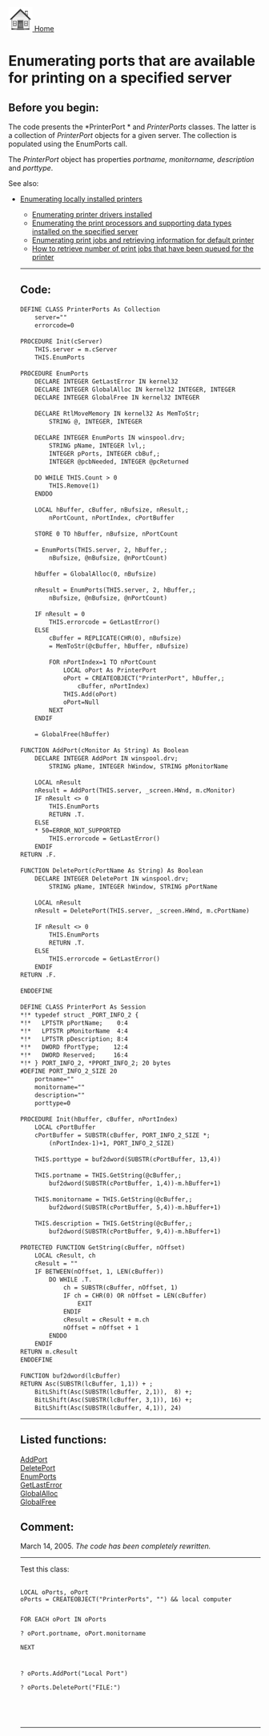 [<img src="../images/home.png"> Home ](https://github.com/VFPX/Win32API)  

# Enumerating ports that are available for printing on a specified server

## Before you begin:
The code presents the *PrinterPort * and *PrinterPorts* classes. The latter is a collection of *PrinterPort* objects for a given server. The collection is populated using the EnumPorts call.  

The *PrinterPort* object has properties *portname, monitorname, description* and *porttype*.  

See also:<UL><LI><a href="?example=146">Enumerating locally installed printers</a>

* [Enumerating printer drivers installed](sample_082.md)  
* [Enumerating the print processors and supporting data types installed on the specified server](sample_333.md)  
* [Enumerating print jobs and retrieving information for default printer](sample_368.md)  
* [How to retrieve number of print jobs that have been queued for the printer](sample_367.md)  
  
***  


## Code:
```foxpro  
DEFINE CLASS PrinterPorts As Collection
	server=""
	errorcode=0

PROCEDURE Init(cServer)
	THIS.server = m.cServer
	THIS.EnumPorts

PROCEDURE EnumPorts
	DECLARE INTEGER GetLastError IN kernel32
	DECLARE INTEGER GlobalAlloc IN kernel32 INTEGER, INTEGER
	DECLARE INTEGER GlobalFree IN kernel32 INTEGER

	DECLARE RtlMoveMemory IN kernel32 As MemToStr;
		STRING @, INTEGER, INTEGER

	DECLARE INTEGER EnumPorts IN winspool.drv;
		STRING pName, INTEGER lvl,;
		INTEGER pPorts, INTEGER cbBuf,;
		INTEGER @pcbNeeded, INTEGER @pcReturned

	DO WHILE THIS.Count > 0
		THIS.Remove(1)
	ENDDO
	
	LOCAL hBuffer, cBuffer, nBufsize, nResult,;
		nPortCount, nPortIndex, cPortBuffer

	STORE 0 TO hBuffer, nBufsize, nPortCount
	
	= EnumPorts(THIS.server, 2, hBuffer,;
		nBufsize, @nBufsize, @nPortCount)

	hBuffer = GlobalAlloc(0, nBufsize)

	nResult = EnumPorts(THIS.server, 2, hBuffer,;
		nBufsize, @nBufsize, @nPortCount)

	IF nResult = 0
		THIS.errorcode = GetLastError()
	ELSE
		cBuffer = REPLICATE(CHR(0), nBufsize)
		= MemToStr(@cBuffer, hBuffer, nBufsize)
		
		FOR nPortIndex=1 TO nPortCount
			LOCAL oPort As PrinterPort
			oPort = CREATEOBJECT("PrinterPort", hBuffer,;
				cBuffer, nPortIndex)
			THIS.Add(oPort)
			oPort=Null
		NEXT
	ENDIF

	= GlobalFree(hBuffer)

FUNCTION AddPort(cMonitor As String) As Boolean
	DECLARE INTEGER AddPort IN winspool.drv;
		STRING pName, INTEGER hWindow, STRING pMonitorName

	LOCAL nResult
	nResult = AddPort(THIS.server, _screen.HWnd, m.cMonitor)
	IF nResult <> 0
		THIS.EnumPorts
		RETURN .T.
	ELSE
	* 50=ERROR_NOT_SUPPORTED
		THIS.errorcode = GetLastError()
	ENDIF
RETURN .F.

FUNCTION DeletePort(cPortName As String) As Boolean
	DECLARE INTEGER DeletePort IN winspool.drv;
		STRING pName, INTEGER hWindow, STRING pPortName

	LOCAL nResult
	nResult = DeletePort(THIS.server, _screen.HWnd, m.cPortName)

	IF nResult <> 0
		THIS.EnumPorts
		RETURN .T.
	ELSE
		THIS.errorcode = GetLastError()
	ENDIF
RETURN .F.

ENDDEFINE

DEFINE CLASS PrinterPort As Session
*!*	typedef struct _PORT_INFO_2 {
*!*	  LPTSTR pPortName;    0:4
*!*	  LPTSTR pMonitorName  4:4
*!*	  LPTSTR pDescription; 8:4
*!*	  DWORD fPortType;    12:4
*!*	  DWORD Reserved;     16:4
*!*	} PORT_INFO_2, *PPORT_INFO_2; 20 bytes
#DEFINE PORT_INFO_2_SIZE 20
	portname=""
	monitorname=""
	description=""
	porttype=0

PROCEDURE Init(hBuffer, cBuffer, nPortIndex)
	LOCAL cPortBuffer
	cPortBuffer = SUBSTR(cBuffer, PORT_INFO_2_SIZE *;
		(nPortIndex-1)+1, PORT_INFO_2_SIZE)

	THIS.porttype = buf2dword(SUBSTR(cPortBuffer, 13,4))

	THIS.portname = THIS.GetString(@cBuffer,;
		buf2dword(SUBSTR(cPortBuffer, 1,4))-m.hBuffer+1)

	THIS.monitorname = THIS.GetString(@cBuffer,;
		buf2dword(SUBSTR(cPortBuffer, 5,4))-m.hBuffer+1)

	THIS.description = THIS.GetString(@cBuffer,;
		buf2dword(SUBSTR(cPortBuffer, 9,4))-m.hBuffer+1)

PROTECTED FUNCTION GetString(cBuffer, nOffset)
	LOCAL cResult, ch
	cResult = ""
	IF BETWEEN(nOffset, 1, LEN(cBuffer))
		DO WHILE .T.
			ch = SUBSTR(cBuffer, nOffset, 1)
			IF ch = CHR(0) OR nOffset = LEN(cBuffer)
				EXIT
			ENDIF
			cResult = cResult + m.ch
			nOffset = nOffset + 1
		ENDDO
	ENDIF
RETURN m.cResult
ENDDEFINE

FUNCTION buf2dword(lcBuffer)
RETURN Asc(SUBSTR(lcBuffer, 1,1)) + ;
	BitLShift(Asc(SUBSTR(lcBuffer, 2,1)),  8) +;
	BitLShift(Asc(SUBSTR(lcBuffer, 3,1)), 16) +;
	BitLShift(Asc(SUBSTR(lcBuffer, 4,1)), 24)  
```  
***  


## Listed functions:
[AddPort](../libraries/setupapi/AddPort.md)  
[DeletePort](../libraries/winspool.drv/DeletePort.md)  
[EnumPorts](../libraries/winspool.drv/EnumPorts.md)  
[GetLastError](../libraries/kernel32/GetLastError.md)  
[GlobalAlloc](../libraries/kernel32/GlobalAlloc.md)  
[GlobalFree](../libraries/kernel32/GlobalFree.md)  

## Comment:
March 14, 2005. *The code has been completely rewritten.*  
  
* * *  
Test this class:<code>  
<div class=precode>LOCAL oPorts, oPort  
oPorts = CREATEOBJECT("PrinterPorts", "") && local computer  
  
FOR EACH oPort IN oPorts  
	? oPort.portname, oPort.monitorname  
NEXT  
  
? oPorts.AddPort("Local Port")  
? oPorts.DeletePort("FILE:")  
</div>  
  
***  

